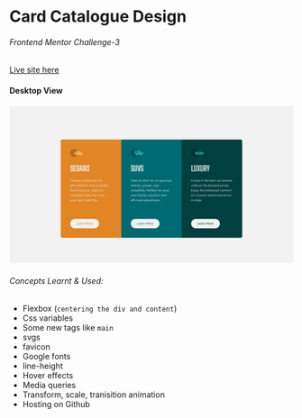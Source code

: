 # Card Catalogue Design

###### Frontend Mentor Challenge-3

[Live site here](https://shahbaazx786.github.io/card-column-component/)


#### Desktop View
![screenshot1](./assets/desktop-design.jpg)


###### Concepts Learnt & Used:
- Flexbox (```centering the div and content```)
- Css variables
- Some new tags like <code>main</code>
- svgs
- favicon
- Google fonts
- line-height
- Hover effects
- Media queries
- Transform, scale, tranisition animation
- Hosting on Github
